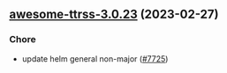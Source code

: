 

## [awesome-ttrss-3.0.23](https://github.com/succelle/charts/compare/awesome-ttrss-3.0.22...awesome-ttrss-3.0.23) (2023-02-27)

### Chore

- update helm general non-major ([#7725](https://github.com/succelle/charts/issues/7725))
  
  